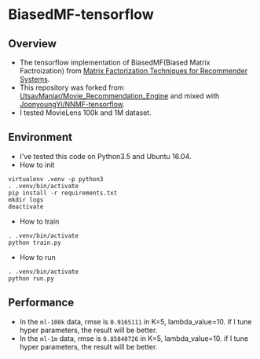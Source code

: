 # BiasedMF-tensorflow

## Overview

* The tensorflow implementation of BiasedMF(Biased Matrix Factroization) from [Matrix Factorization Techniques for Recommender Systems](http://base.sjtu.edu.cn/~bjshen/2.pdf).
* This repository was forked from [UtsavManiar/Movie_Recommendation_Engine](https://github.com/UtsavManiar/Movie_Recommendation_Engine) and mixed with [JoonyoungYi/NNMF-tensorflow](https://github.com/JoonyoungYi/NNMF-tensorflow).
* I tested MovieLens 100k and 1M dataset.

## Environment

* I've tested this code on Python3.5 and Ubuntu 16.04.
* How to init
```
virtualenv .venv -p python3
. .venv/bin/activate
pip install -r requirements.txt
mkdir logs
deactivate
```

* How to train
```
. .venv/bin/activate
python train.py
```

* How to run
```
. .venv/bin/activate
python run.py
```


## Performance
* In the `ml-100k` data, rmse is `0.9165111` in K=5, lambda_value=10. if I tune hyper parameters, the result will be better.
* In the `ml-1m` data, rmse is `0.85840726` in K=5, lambda_value=10. if I tune hyper parameters, the result will be better.

